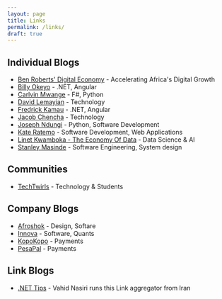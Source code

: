 ```yaml
---
layout: page
title: Links
permalink: /links/
draft: true
---
```


## Individual Blogs

- [Ben Roberts' Digital Economy](https://www.digitaleconomy.ke/blog) - Accelerating Africa's Digital Growth
- [Billy Okeyo](https://billy-okeyo.netlify.app/) - .NET, Angular
- [Carlvin Mwange](https://carlvinjerry.com/) - F#, Python
- [David Lemayian](https://davidlemayian.com/) - Technology
- [Fredrick Kamau](https://fredkamau.com/) - .NET, Angular
- [Jacob Chencha](http://blog.chenchatech.com/) - Technology
- [Joseph Ndungi](https://dev.to/josephndungi) - Python, Software Development
- [Kate Ratemo](https://kateratemo.co.ke/blog/) - Software Development, Web Applications
- [Linet Kwamboka - The Economy Of Data](https://economyofdata.com/) - Data Science & AI
- [Stanley Masinde](https://blog.stanleymasinde.com/) - Software Engineering, System design

## Communities

- [TechTwirls](https://techtwirls.co.ke/) - Technology & Students

## Company Blogs

- [Afroshok](https://afroshok.com/work) - Design, Softare
- [Innova](https://blogs.innova.co.ke/) - Software, Quants
- [KopoKopo](https://kopokopo.medium.com/) - Payments
- [PesaPal](https://www.pesapal.com/blog) - Payments

## Link Blogs

- [.NET Tips](https://www.dntips.ir/) - Vahid Nasiri runs this Link aggregator from Iran
